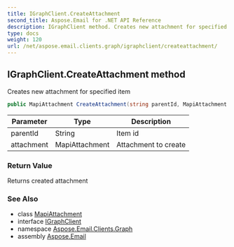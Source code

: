 ```yaml
---
title: IGraphClient.CreateAttachment
second_title: Aspose.Email for .NET API Reference
description: IGraphClient method. Creates new attachment for specified item
type: docs
weight: 120
url: /net/aspose.email.clients.graph/igraphclient/createattachment/
---
```

## IGraphClient.CreateAttachment method

Creates new attachment for specified item

```csharp
public MapiAttachment CreateAttachment(string parentId, MapiAttachment attachment)
```

| Parameter | Type | Description |
| --- | --- | --- |
| parentId | String | Item id |
| attachment | MapiAttachment | Attachment to create |

### Return Value

Returns created attachment

### See Also

* class [MapiAttachment](../../../aspose.email.mapi/mapiattachment/)
* interface [IGraphClient](../)
* namespace [Aspose.Email.Clients.Graph](../../igraphclient/)
* assembly [Aspose.Email](../../../)


